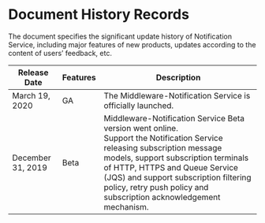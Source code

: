 # Document History Records

The document specifies the significant update history of Notification Service, including major features of new products, updates according to the content of users’ feedback, etc.

|Release Date|Features|Description|
|-|-|-|
|March 19, 2020|GA|The Middleware-Notification Service is officially launched.|
|December 31, 2019|Beta|Middleware-Notification Service Beta version went online. <br/>Support the Notification Service releasing subscription message models, support subscription terminals of HTTP, HTTPS and Queue Service (JQS) and support subscription filtering policy, retry push policy and subscription acknowledgement mechanism.|
